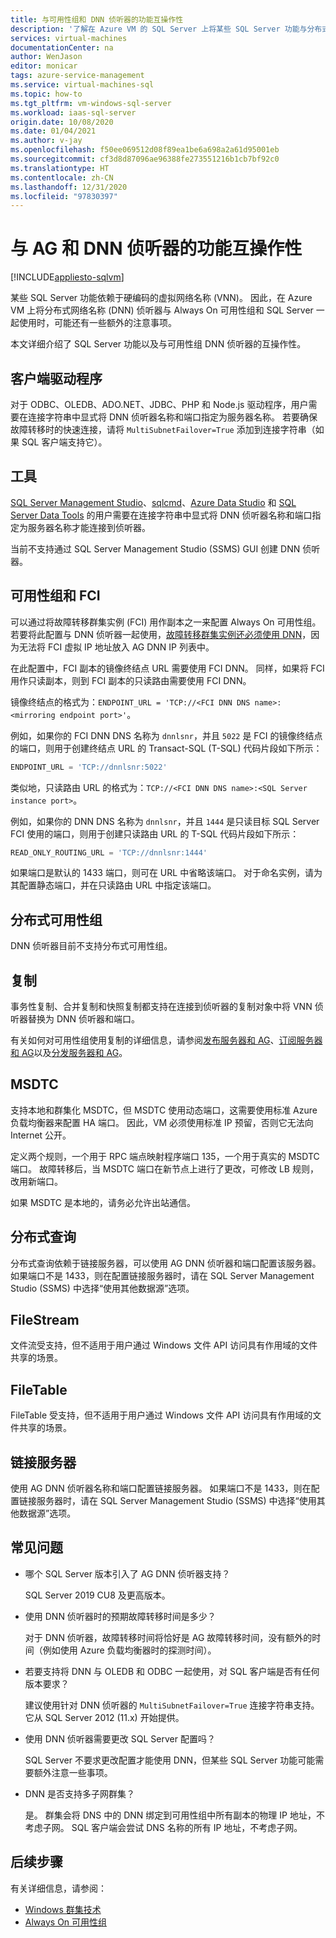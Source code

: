 ```yaml
---
title: 与可用性组和 DNN 侦听器的功能互操作性
description: '了解在 Azure VM 的 SQL Server 上将某些 SQL Server 功能与分布式网络名称 (DNN) 侦听器及 Always On 可用性组一起使用时的额外注意事项。 '
services: virtual-machines
documentationCenter: na
author: WenJason
editor: monicar
tags: azure-service-management
ms.service: virtual-machines-sql
ms.topic: how-to
ms.tgt_pltfrm: vm-windows-sql-server
ms.workload: iaas-sql-server
origin.date: 10/08/2020
ms.date: 01/04/2021
ms.author: v-jay
ms.openlocfilehash: f50ee069512d08f89ea1be6a698a2a61d95001eb
ms.sourcegitcommit: cf3d8d87096ae96388fe273551216b1cb7bf92c0
ms.translationtype: HT
ms.contentlocale: zh-CN
ms.lasthandoff: 12/31/2020
ms.locfileid: "97830397"
---
```

# <a name="feature-interoperability-with-ag-and-dnn-listener"></a>与 AG 和 DNN 侦听器的功能互操作性 
[!INCLUDE[appliesto-sqlvm](../../includes/appliesto-sqlvm.md)]

某些 SQL Server 功能依赖于硬编码的虚拟网络名称 (VNN)。 因此，在 Azure VM 上将分布式网络名称 (DNN) 侦听器与 Always On 可用性组和 SQL Server 一起使用时，可能还有一些额外的注意事项。 

本文详细介绍了 SQL Server 功能以及与可用性组 DNN 侦听器的互操作性。 


## <a name="client-drivers"></a>客户端驱动程序

对于 ODBC、OLEDB、ADO.NET、JDBC、PHP 和 Node.js 驱动程序，用户需要在连接字符串中显式将 DNN 侦听器名称和端口指定为服务器名称。 若要确保故障转移时的快速连接，请将 `MultiSubnetFailover=True` 添加到连接字符串（如果 SQL 客户端支持它）。 

## <a name="tools"></a>工具

[SQL Server Management Studio](https://docs.microsoft.com/sql/ssms/sql-server-management-studio-ssms)、[sqlcmd](https://docs.microsoft.com/sql/tools/sqlcmd-utility)、[Azure Data Studio](https://docs.microsoft.com/sql/azure-data-studio/what-is) 和 [SQL Server Data Tools](https://docs.microsoft.com/sql/ssdt/sql-server-data-tools) 的用户需要在连接字符串中显式将 DNN 侦听器名称和端口指定为服务器名称才能连接到侦听器。 

当前不支持通过 SQL Server Management Studio (SSMS) GUI 创建 DNN 侦听器。 


## <a name="availability-groups-and-fci"></a>可用性组和 FCI

可以通过将故障转移群集实例 (FCI) 用作副本之一来配置 Always On 可用性组。 若要将此配置与 DNN 侦听器一起使用，[故障转移群集实例还必须使用 DNN](failover-cluster-instance-distributed-network-name-dnn-configure.md)，因为无法将 FCI 虚拟 IP 地址放入 AG DNN IP 列表中。 

在此配置中，FCI 副本的镜像终结点 URL 需要使用 FCI DNN。 同样，如果将 FCI 用作只读副本，则到 FCI 副本的只读路由需要使用 FCI DNN。 

镜像终结点的格式为：`ENDPOINT_URL = 'TCP://<FCI DNN DNS name>:<mirroring endpoint port>'`。 

例如，如果你的 FCI DNN DNS 名称为 `dnnlsnr`，并且 `5022` 是 FCI 的镜像终结点的端口，则用于创建终结点 URL 的 Transact-SQL (T-SQL) 代码片段如下所示： 

```sql
ENDPOINT_URL = 'TCP://dnnlsnr:5022'
```

类似地，只读路由 URL 的格式为：`TCP://<FCI DNN DNS name>:<SQL Server instance port>`。 

例如，如果你的 DNN DNS 名称为 `dnnlsnr`，并且 `1444` 是只读目标 SQL Server FCI 使用的端口，则用于创建只读路由 URL 的 T-SQL 代码片段如下所示： 

```sql
READ_ONLY_ROUTING_URL = 'TCP://dnnlsnr:1444'
```

如果端口是默认的 1433 端口，则可在 URL 中省略该端口。 对于命名实例，请为其配置静态端口，并在只读路由 URL 中指定该端口。  

## <a name="distributed-availability-group"></a>分布式可用性组

DNN 侦听器目前不支持分布式可用性组。 

## <a name="replication"></a>复制

事务性复制、合并复制和快照复制都支持在连接到侦听器的复制对象中将 VNN 侦听器替换为 DNN 侦听器和端口。 

有关如何对可用性组使用复制的详细信息，请参阅[发布服务器和 AG](https://docs.microsoft.com/sql/database-engine/availability-groups/windows/configure-replication-for-always-on-availability-groups-sql-server)、[订阅服务器和 AG](https://docs.microsoft.com/sql/database-engine/availability-groups/windows/replication-subscribers-and-always-on-availability-groups-sql-server)以及[分发服务器和 AG](https://docs.microsoft.com/sql/relational-databases/replication/configure-distribution-availability-group)。

## <a name="msdtc"></a>MSDTC

支持本地和群集化 MSDTC，但 MSDTC 使用动态端口，这需要使用标准 Azure 负载均衡器来配置 HA 端口。 因此，VM 必须使用标准 IP 预留，否则它无法向 Internet 公开。 

定义两个规则，一个用于 RPC 端点映射程序端口 135，一个用于真实的 MSDTC 端口。 故障转移后，当 MSDTC 端口在新节点上进行了更改，可修改 LB 规则，改用新端口。 

如果 MSDTC 是本地的，请务必允许出站通信。 

## <a name="distributed-query"></a>分布式查询 

分布式查询依赖于链接服务器，可以使用 AG DNN 侦听器和端口配置该服务器。 如果端口不是 1433，则在配置链接服务器时，请在 SQL Server Management Studio (SSMS) 中选择“使用其他数据源”选项。 

## <a name="filestream"></a>FileStream

文件流受支持，但不适用于用户通过 Windows 文件 API 访问具有作用域的文件共享的场景。 

## <a name="filetable"></a>FileTable

FileTable 受支持，但不适用于用户通过 Windows 文件 API 访问具有作用域的文件共享的场景。 

## <a name="linked-servers"></a>链接服务器

使用 AG DNN 侦听器名称和端口配置链接服务器。 如果端口不是 1433，则在配置链接服务器时，请在 SQL Server Management Studio (SSMS) 中选择“使用其他数据源”选项。 


## <a name="frequently-asked-questions"></a>常见问题


- 哪个 SQL Server 版本引入了 AG DNN 侦听器支持？ 

   SQL Server 2019 CU8 及更高版本。

- 使用 DNN 侦听器时的预期故障转移时间是多少？

   对于 DNN 侦听器，故障转移时间将恰好是 AG 故障转移时间，没有额外的时间（例如使用 Azure 负载均衡器时的探测时间）。

- 若要支持将 DNN 与 OLEDB 和 ODBC 一起使用，对 SQL 客户端是否有任何版本要求？

   建议使用针对 DNN 侦听器的 `MultiSubnetFailover=True` 连接字符串支持。 它从 SQL Server 2012 (11.x) 开始提供。

- 使用 DNN 侦听器需要更改 SQL Server 配置吗？ 

   SQL Server 不要求更改配置才能使用 DNN，但某些 SQL Server 功能可能需要额外注意一些事项。 

- DNN 是否支持多子网群集？

   是。 群集会将 DNS 中的 DNN 绑定到可用性组中所有副本的物理 IP 地址，不考虑子网。 SQL 客户端会尝试 DNS 名称的所有 IP 地址，不考虑子网。 



## <a name="next-steps"></a>后续步骤

有关详细信息，请参阅： 

- [Windows 群集技术](https://docs.microsoft.com/windows-server/failover-clustering/failover-clustering-overview)   
- [Always On 可用性组](https://docs.microsoft.com/sql/database-engine/availability-groups/windows/overview-of-always-on-availability-groups-sql-server)

